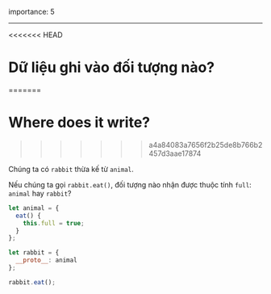 importance: 5

---

<<<<<<< HEAD
# Dữ liệu ghi vào đối tượng nào?
=======
# Where does it write?
>>>>>>> a4a84083a7656f2b25de8b766b2457d3aae17874

Chúng ta có `rabbit` thừa kế từ `animal`.

Nếu chúng ta gọi `rabbit.eat()`, đối tượng nào nhận được thuộc tính `full`: `animal` hay `rabbit`? 

```js
let animal = {
  eat() {
    this.full = true;
  }
};

let rabbit = {
  __proto__: animal
};

rabbit.eat();
```
